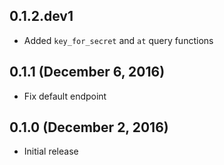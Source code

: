 ## 0.1.2.dev1

- Added `key_for_secret` and `at` query functions

## 0.1.1 (December 6, 2016)

- Fix default endpoint

## 0.1.0 (December 2, 2016)

- Initial release
